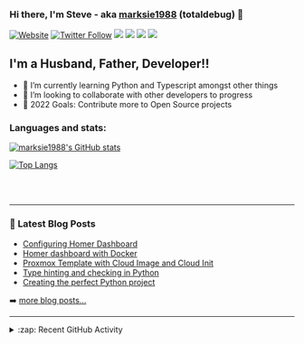 ### Hi there, I'm Steve - aka [marksie1988][website] (totaldebug) 👋

[![Website](https://img.shields.io/website?label=totaldebug.uk&style=for-the-badge&url=https%3A%2F%2Ftotaldebug.uk)](https://totaldebug.uk)
[![Twitter Follow](https://img.shields.io/twitter/follow/marksie1988?color=1DA1F2&logo=twitter&style=for-the-badge)](https://twitter.com/intent/follow?original_referer=https%3A%2F%2Fgithub.com%marksie1988&screen_name=marksie1988)
[![](https://img.shields.io/badge/-@marksie1988-%23181717?style=for-the-badge&logo=github)](https://github.com/marksie1988)
[![](https://img.shields.io/badge/-@totaldebug-%23181717?style=for-the-badge&logo=github)](https://github.com/totaldebug)
[![](https://img.shields.io/badge/-@totaldebug-%23FF0000?style=for-the-badge&logo=youtube)][youtube]
[![](https://img.shields.io/badge/-@totaldebug-%230077B5?style=for-the-badge&logo=linkedin)][linkedin]

## I'm a Husband, Father, Developer!!

- 🌱 I’m currently learning Python and Typescript amongst other things
- 👯 I’m looking to collaborate with other developers to progress
- 🥅 2022 Goals: Contribute more to Open Source projects

### Languages and stats:

[![marksie1988's GitHub stats](https://github-readme-stats.vercel.app/api?username=marksie1988&show_icons=true&layout=compact&theme=dark)](https://github.com/marksie1988)

[![Top Langs](https://github-readme-stats.vercel.app/api/top-langs/?username=marksie1988&layout=compact&theme=dark)](https://github.com/marksie1988)

<br />
<br />

---

### 📕 Latest Blog Posts

<!-- BLOG-POST-LIST:START -->
- [Configuring Homer Dashboard](https://totaldebug.uk/posts/configuring-homer-dashboard/)
- [Homer dashboard with Docker](https://totaldebug.uk/posts/homer-dashboard-with-docker/)
- [Proxmox Template with Cloud Image and Cloud Init](https://totaldebug.uk/posts/proxmox-template-with-cloud-image-and-cloud-init/)
- [Type hinting and checking in Python](https://totaldebug.uk/posts/type-hinting-and-checking-in-python/)
- [Creating the perfect Python project](https://totaldebug.uk/posts/creating-the-perfect-python-project/)
<!-- BLOG-POST-LIST:END -->

➡️ [more blog posts...](https://totaldebug.uk/blog/)

---

<details>
  <summary>:zap: Recent GitHub Activity</summary>

<!--START_SECTION:activity-->
1. 🗣 Commented on [#1100](https://github.com/Taxel/PlexTraktSync/issues/1100) in [Taxel/PlexTraktSync](https://github.com/Taxel/PlexTraktSync)
2. 🗣 Commented on [#1100](https://github.com/Taxel/PlexTraktSync/issues/1100) in [Taxel/PlexTraktSync](https://github.com/Taxel/PlexTraktSync)
3. ❗️ Reopened issue [#812](https://github.com/totaldebug/atomic-calendar-revive/issues/812) in [totaldebug/atomic-calendar-revive](https://github.com/totaldebug/atomic-calendar-revive)
4. ❗️ Closed issue [#812](https://github.com/totaldebug/atomic-calendar-revive/issues/812) in [totaldebug/atomic-calendar-revive](https://github.com/totaldebug/atomic-calendar-revive)
5. 🗣 Commented on [#812](https://github.com/totaldebug/atomic-calendar-revive/issues/812) in [totaldebug/atomic-calendar-revive](https://github.com/totaldebug/atomic-calendar-revive)
<!--END_SECTION:activity-->

</details>

[website]: https://totaldebug.uk
[twitter]: https://twitter.com/marksie1988
[youtube]: https://www.youtube.com/channel/UCEvfqr8PBoLTc6FiitXrWCQ
[linkedin]: https://linkedin.com/in/marksie1988
